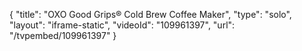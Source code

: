 {
    "title": "OXO Good Grips&reg; Cold Brew Coffee Maker",
    "type": "solo",
    "layout": "iframe-static",
    "videoId": "109961397",
    "url": "\/tvpembed\/109961397"
}
